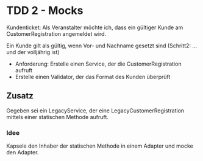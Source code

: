 # TDD 2 - Mocks #

Kundenticket: Als Veranstalter möchte ich, dass ein gültiger Kunde am CustomerRegistration angemeldet wird.

Ein Kunde gilt als gültig, wenn Vor- und Nachname gesetzt sind (Schritt2: ... und der volljährig ist)

* Anforderung:  Erstelle einen Service, der die CustomerRegistration aufruft
* Erstelle einen Validator, der das Format des Kunden überprüft  


## Zusatz ##

Gegeben sei ein LegacyService, der eine LegacyCustomerRegistration mittels einer statischen Methode aufruft.

### Idee ###

Kapsele den Inhaber der statischen Methode in einem Adapter und mocke den Adapter.
 
